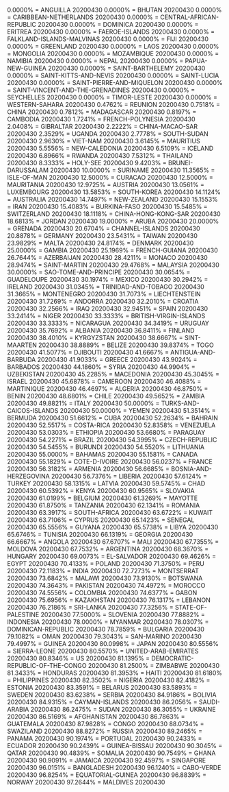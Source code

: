 0.0000% = ANGUILLA 20200430 
0.0000% = BHUTAN 20200430 
0.0000% = CARIBBEAN-NETHERLANDS 20200430 
0.0000% = CENTRAL-AFRICAN-REPUBLIC 20200430 
0.0000% = DOMINICA 20200430 
0.0000% = ERITREA 20200430 
0.0000% = FAEROE-ISLANDS 20200430 
0.0000% = FALKLAND-ISLANDS-MALVINAS 20200430 
0.0000% = FIJI 20200430 
0.0000% = GREENLAND 20200430 
0.0000% = LAOS 20200430 
0.0000% = MONGOLIA 20200430 
0.0000% = MOZAMBIQUE 20200430 
0.0000% = NAMIBIA 20200430 
0.0000% = NEPAL 20200430 
0.0000% = PAPUA-NEW-GUINEA 20200430 
0.0000% = SAINT-BARTHELEMY 20200430 
0.0000% = SAINT-KITTS-AND-NEVIS 20200430 
0.0000% = SAINT-LUCIA 20200430 
0.0000% = SAINT-PIERRE-AND-MIQUELON 20200430 
0.0000% = SAINT-VINCENT-AND-THE-GRENADINES 20200430 
0.0000% = SEYCHELLES 20200430 
0.0000% = TIMOR-LESTE 20200430 
0.0000% = WESTERN-SAHARA 20200430 
0.4762% = REUNION 20200430 
0.7518% = CHINA 20200430 
0.7812% = MADAGASCAR 20200430 
0.8197% = CAMBODIA 20200430 
1.7241% = FRENCH-POLYNESIA 20200430 
2.0408% = GIBRALTAR 20200430 
2.2222% = CHINA-MACAO-SAR 20200430 
2.3529% = UGANDA 20200430 
2.7778% = SOUTH-SUDAN 20200430 
2.9630% = VIET-NAM 20200430 
3.6145% = MAURITIUS 20200430 
5.5556% = NEW-CALEDONIA 20200430 
6.5109% = ICELAND 20200430 
6.8966% = RWANDA 20200430 
7.5312% = THAILAND 20200430 
8.3333% = HOLY-SEE 20200430 
9.4203% = BRUNEI-DARUSSALAM 20200430 
10.0000% = SURINAME 20200430 
11.3565% = ISLE-OF-MAN 20200430 
12.5000% = CURACAO 20200430 
12.5000% = MAURITANIA 20200430 
12.9725% = AUSTRIA 20200430 
13.0561% = LUXEMBOURG 20200430 
13.5853% = SOUTH-KOREA 20200430 
14.1124% = AUSTRALIA 20200430 
14.7497% = NEW-ZEALAND 20200430 
15.1553% = IRAN 20200430 
15.4083% = BURKINA-FASO 20200430 
15.5485% = SWITZERLAND 20200430 
18.1118% = CHINA-HONG-KONG-SAR 20200430 
18.6813% = JORDAN 20200430 
19.0000% = ARUBA 20200430 
20.0000% = GRENADA 20200430 
20.6704% = CHANNEL-ISLANDS 20200430 
20.8878% = GERMANY 20200430 
23.5431% = TAIWAN 20200430 
23.9829% = MALTA 20200430 
24.8174% = DENMARK 20200430 
25.0000% = GAMBIA 20200430 
25.1969% = FRENCH-GUIANA 20200430 
26.7644% = AZERBAIJAN 20200430 
28.4211% = MONACO 20200430 
28.9474% = SAINT-MARTIN 20200430 
29.4768% = MALAYSIA 20200430 
30.0000% = SAO-TOME-AND-PRINCIPE 20200430 
30.0654% = GUADELOUPE 20200430 
30.1974% = MEXICO 20200430 
30.2942% = IRELAND 20200430 
31.0345% = TRINIDAD-AND-TOBAGO 20200430 
31.3665% = MONTENEGRO 20200430 
31.7073% = LIECHTENSTEIN 20200430 
31.7269% = ANDORRA 20200430 
32.2010% = CROATIA 20200430 
32.2566% = IRAQ 20200430 
32.9451% = SPAIN 20200430 
33.2414% = NIGER 20200430 
33.3333% = BRITISH-VIRGIN-ISLANDS 20200430 
33.3333% = NICARAGUA 20200430 
34.3419% = URUGUAY 20200430 
35.7692% = ALBANIA 20200430 
36.8411% = FINLAND 20200430 
38.4010% = KYRGYZSTAN 20200430 
38.6667% = SINT-MAARTEN 20200430 
38.8889% = BELIZE 20200430 
39.8374% = TOGO 20200430 
41.5077% = DJIBOUTI 20200430 
41.6667% = ANTIGUA-AND-BARBUDA 20200430 
41.9033% = GREECE 20200430 
43.9024% = BARBADOS 20200430 
44.1860% = SYRIA 20200430 
44.9904% = UZBEKISTAN 20200430 
45.2285% = MACEDONIA 20200430 
45.3045% = ISRAEL 20200430 
45.6878% = CAMEROON 20200430 
46.4088% = MARTINIQUE 20200430 
46.4697% = ALGERIA 20200430 
46.8750% = BENIN 20200430 
48.6801% = CHILE 20200430 
49.5652% = ZAMBIA 20200430 
49.8821% = ITALY 20200430 
50.0000% = TURKS-AND-CAICOS-ISLANDS 20200430 
50.0000% = YEMEN 20200430 
51.3514% = BERMUDA 20200430 
51.6612% = CUBA 20200430 
52.2634% = BAHRAIN 20200430 
52.5517% = COSTA-RICA 20200430 
52.8358% = VENEZUELA 20200430 
53.0303% = ETHIOPIA 20200430 
53.6680% = PARAGUAY 20200430 
54.2271% = BRAZIL 20200430 
54.3995% = CZECH-REPUBLIC 20200430 
54.5455% = BURUNDI 20200430 
54.5520% = LITHUANIA 20200430 
55.0000% = BAHAMAS 20200430 
55.1581% = CANADA 20200430 
55.1829% = COTE-D-IVOIRE 20200430 
56.0237% = FRANCE 20200430 
56.3182% = ARMENIA 20200430 
56.6685% = BOSNIA-AND-HERZEGOVINA 20200430 
56.7376% = LIBERIA 20200430 
57.6124% = TURKEY 20200430 
58.1315% = LATVIA 20200430 
59.5745% = CHAD 20200430 
60.5392% = KENYA 20200430 
60.9565% = SLOVAKIA 20200430 
61.0199% = BELGIUM 20200430 
61.3269% = MAYOTTE 20200430 
61.8750% = TANZANIA 20200430 
62.1341% = ROMANIA 20200430 
63.3917% = SOUTH-AFRICA 20200430 
63.6722% = KUWAIT 20200430 
63.7106% = CYPRUS 20200430 
65.1423% = SENEGAL 20200430 
65.5556% = GUYANA 20200430 
65.5738% = LIBYA 20200430 
65.6746% = TUNISIA 20200430 
66.1319% = GEORGIA 20200430 
66.6667% = ANGOLA 20200430 
67.6707% = MALI 20200430 
67.7355% = MOLDOVA 20200430 
67.7532% = ARGENTINA 20200430 
68.3670% = HUNGARY 20200430 
69.0073% = EL-SALVADOR 20200430 
69.4626% = EGYPT 20200430 
70.4133% = POLAND 20200430 
71.3750% = PERU 20200430 
72.1183% = INDIA 20200430 
72.7273% = MONTSERRAT 20200430 
73.6842% = MALAWI 20200430 
73.9130% = BOTSWANA 20200430 
74.3643% = PAKISTAN 20200430 
74.4972% = MOROCCO 20200430 
74.5556% = COLOMBIA 20200430 
74.6377% = GABON 20200430 
75.6956% = KAZAKHSTAN 20200430 
76.1317% = LEBANON 20200430 
76.2186% = SRI-LANKA 20200430 
77.3256% = STATE-OF-PALESTINE 20200430 
77.5000% = SLOVENIA 20200430 
77.8882% = INDONESIA 20200430 
78.0000% = MYANMAR 20200430 
78.0307% = DOMINICAN-REPUBLIC 20200430 
78.7859% = BULGARIA 20200430 
79.1082% = OMAN 20200430 
79.3043% = SAN-MARINO 20200430 
79.4997% = GUINEA 20200430 
80.0998% = JAPAN 20200430 
80.5556% = SIERRA-LEONE 20200430 
80.5570% = UNITED-ARAB-EMIRATES 20200430 
80.8346% = US 20200430 
81.1395% = DEMOCRATIC-REPUBLIC-OF-THE-CONGO 20200430 
81.2500% = ZIMBABWE 20200430 
81.3433% = HONDURAS 20200430 
81.3953% = HAITI 20200430 
81.6180% = PHILIPPINES 20200430 
82.3502% = NIGERIA 20200430 
82.4182% = ESTONIA 20200430 
83.3591% = BELARUS 20200430 
83.5893% = SWEDEN 20200430 
83.6238% = SERBIA 20200430 
84.9186% = BOLIVIA 20200430 
84.9315% = CAYMAN-ISLANDS 20200430 
86.2056% = SAUDI-ARABIA 20200430 
86.2475% = SUDAN 20200430 
86.3055% = UKRAINE 20200430 
86.5169% = AFGHANISTAN 20200430 
86.7863% = GUATEMALA 20200430 
87.9828% = CONGO 20200430 
88.0734% = SWAZILAND 20200430 
88.8272% = RUSSIA 20200430 
89.2465% = PANAMA 20200430 
90.1974% = PORTUGAL 20200430 
90.2433% = ECUADOR 20200430 
90.2439% = GUINEA-BISSAU 20200430 
90.3045% = QATAR 20200430 
90.4839% = SOMALIA 20200430 
90.7549% = GHANA 20200430 
90.9091% = JAMAICA 20200430 
92.4597% = SINGAPORE 20200430 
96.0151% = BANGLADESH 20200430 
96.1240% = CABO-VERDE 20200430 
96.8254% = EQUATORIAL-GUINEA 20200430 
96.8839% = NORWAY 20200430 
97.2644% = MALDIVES 20200430 
